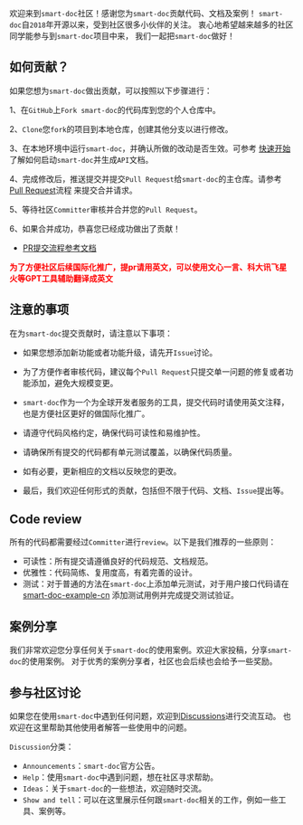 
欢迎来到`smart-doc`社区！感谢您为`smart-doc`贡献代码、文档及案例！
`smart-doc`自`2018`年开源以来，受到社区很多小伙伴的关注。 衷心地希望越来越多的社区同学能参与到`smart-doc`项目中来，
我们一起把`smart-doc`做好！

## 如何贡献？
如果您想为`smart-doc`做出贡献，可以按照以下步骤进行：

1、在`GitHub`上`Fork smart-doc`的代码库到您的个人仓库中。

2、`Clone`您`fork`的项目到本地仓库，创建其他分支以进行修改。

3、在本地环境中运行`smart-doc`，并确认所做的改动是否生效。可参考 [快速开始](zh-cn/start/quickStart.md) 了解如何启动`smart-doc`并生成`API`文档。

4、完成修改后，推送提交并提交`Pull Request`给`smart-doc`的主仓库。请参考[Pull Request](zh-cn/community/pull-request-process.md)流程 来提交合并请求。

5、等待社区`Committer`审核并合并您的`Pull Request`。

6、如果合并成功，恭喜您已经成功做出了贡献！

- [PR提交流程参考文档](zh-cn/community/pull-request-process.md)

<span style="color:red;">**为了方便社区后续国际化推广，提pr请用英文，可以使用文心一言、科大讯飞星火等GPT工具辅助翻译成英文**</span>

## 注意的事项
在为`smart-doc`提交贡献时，请注意以下事项：

- 如果您想添加新功能或者功能升级，请先开`Issue`讨论。

- 为了方便作者审核代码，建议每个`Pull Request`只提交单一问题的修复或者功能添加，避免大规模变更。

- `smart-doc`作为一个为全球开发者服务的工具，提交代码时请使用英文注释，也是方便社区更好的做国际化推广。

- 请遵守代码风格约定，确保代码可读性和易维护性。

- 请确保所有提交的代码都有单元测试覆盖，以确保代码质量。

- 如有必要，更新相应的文档以反映您的更改。

- 最后，我们欢迎任何形式的贡献，包括但不限于代码、文档、`Issue`提出等。

## Code review
所有的代码都需要经过`Committer`进行`review`。以下是我们推荐的一些原则：
- 可读性：所有提交请遵循良好的代码规范、文档规范。
- 优雅性：代码简练、复用度高，有着完善的设计。
- 测试：对于普通的方法在`smart-doc`上添加单元测试，对于用户接口代码请在[smart-doc-example-cn](https://github.com/smart-doc-group/smart-doc-example-cn)
添加测试用例并完成提交测试验证。

## 案例分享
我们非常欢迎您分享任何关于`smart-doc`的使用案例。欢迎大家投稿，分享`smart-doc`的使用案例。
对于优秀的案例分享者，社区也会后续也会给予一些奖励。

## 参与社区讨论
如果您在使用`smart-doc`中遇到任何问题，欢迎到[Discussions](https://github.com/TongchengOpenSource/smart-doc/discussions)进行交流互动。
也欢迎在这里帮助其他使用者解答一些使用中的问题。

`Discussion`分类：
- `Announcements`：`smart-doc`官方公告。
- `Help`：使用`smart-doc`中遇到问题，想在社区寻求帮助。
- `Ideas`：关于`smart-doc`的一些想法，欢迎随时交流。
- `Show and tell`：可以在这里展示任何跟`smart-doc`相关的工作，例如一些工具、案例等。